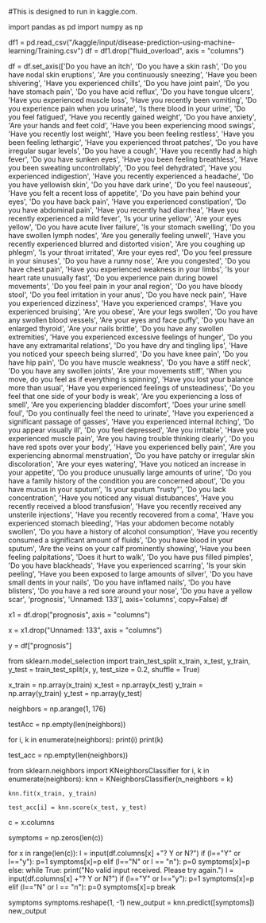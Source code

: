 #This is designed to run in kaggle.com.

import pandas as pd
import numpy as np

df1 = pd.read_csv("/kaggle/input/disease-prediction-using-machine-learning/Training.csv")
df = df1.drop("fluid_overload", axis = "columns")

df = df.set_axis(['Do you have an itch', 'Do you have a skin rash', 'Do you have nodal skin eruptions', 'Are you continuously sneezing', 'Have you been shivering', 'Have you experienced chills', 'Do you have joint pain', 'Do you have stomach pain', 'Do you have acid reflux', 'Do you have tongue ulcers', 'Have you experienced muscle loss', 'Have you recently been vomiting', 'Do you experience pain when you urinate', 'Is there blood in your urine', 'Do you feel fatigued', 'Have you recently gained weight', 'Do you have anxiety', 'Are your hands and feet cold', 'Have you been experiencing mood swings', 'Have you recently lost weight', 'Have you been feeling restless', 'Have you been feeling lethargic', 'Have you experienced throat patches', 'Do you have irregular sugar levels', 'Do you have a cough', 'Have you recently had a high fever', 'Do you have sunken eyes', 'Have you been feeling breathless', 'Have you been sweating uncontrollably', 'Do you feel dehydrated', 'Have you experienced indigestion', 'Have you recently experienced a headache', 'Do you have yellowish skin', 'Do you have dark urine', 'Do you feel nauseous', 'Have you felt a recent loss of appetite', 'Do you have pain behind your eyes', 'Do you have back pain', 'Have you experienced constipation', 'Do you have abdominal pain', 'Have you recently had diarrhea', 'Have you recently experienced a mild fever', 'Is your urine yellow', 'Are your eyes yellow', 'Do you have acute liver failure', 'Is your stomach swelling', 'Do you have swollen lymph nodes', 'Are you generally feeling unwell', 'Have you recently experienced blurred and distorted vision', 'Are you coughing up phlegm', 'Is your throat irritated', 'Are your eyes red', 'Do you feel pressure in your sinuses', 'Do you have a runny nose', 'Are you congested', 'Do you have chest pain', 'Have you experienced weakness in your limbs', 'Is your heart rate unusually fast', 'Do you experience pain during bowel movements', 'Do you feel pain in your anal region', 'Do you have bloody stool', 'Do you feel irritation in your anus', 'Do you have neck pain', 'Have you experienced dizziness', 'Have you experienced cramps', 'Have you experienced bruising', 'Are you obese', 'Are your legs swollen', 'Do you have any swollen blood vessels', 'Are your eyes and face puffy', 'Do you have an enlarged thyroid', 'Are your nails brittle', 'Do you have any swollen extremities', 'Have you experienced excessive feelings of hunger', 'Do you have any extramarital relations', 'Do you have dry and tingling lips', 'Have you noticed your speech being slurred', 'Do you have knee pain', 'Do you have hip pain', 'Do you have muscle weakness', 'Do you have a stiff neck', 'Do you have any swollen joints', 'Are your movements stiff', 'When you move, do you feel as if everything is spinning', 'Have you lost your balance more than usual', 'Have you experienced feelings of unsteadiness', 'Do you feel that one side of your body is weak', 'Are you experiencing a loss of smell', 'Are you experiencing bladder discomfort', 'Does your urine smell foul', 'Do you continually feel the need to urinate', 'Have you experienced a significant passage of gasses', 'Have you experienced internal itching', 'Do you appear visually ill', 'Do you feel depressed', 'Are you irritable', 'Have you experienced muscle pain', 'Are you having trouble thinking clearly', 'Do you have red spots over your body', 'Have you experienced belly pain', 'Are you experiencing abnormal menstruation', 'Do you have patchy or irregular skin discoloration', 'Are your eyes watering', 'Have you noticed an increase in your appetite', 'Do you produce unusually large amounts of urine', 'Do you have a family history of the condition you are concerned about', 'Do you have mucus in your sputum', 'Is your sputum "rusty"', 'Do you lack concentration', 'Have you noticed any visual distubances', 'Have you recently received a blood transfusion', 'Have you recently received any unsterile injections', 'Have you recently recovered from a coma', 'Have you experienced stomach bleeding', 'Has your abdomen become notably swollen', 'Do you have a history of alcohol consumption', 'Have you recently consumed a significant amount of fluids', 'Do you have blood in your sputum', 'Are the veins on your calf prominently showing', 'Have you been feeling palpitations', 'Does it hurt to walk', 'Do you have pus filled pimples', 'Do you have blackheads', 'Have you experienced scarring', 'Is your skin peeling', 'Have you been exposed to large amounts of silver', 'Do you have small dents in your nails', 'Do you have inflamed nails', 'Do you have blisters', 'Do you have a red sore around your nose', 'Do you have a yellow scar', 'prognosis', 'Unnamed: 133'], axis='columns', copy=False)
df

x1 = df.drop("prognosis", axis = "columns")

x = x1.drop("Unnamed: 133", axis = "columns")

y = df["prognosis"]

from sklearn.model_selection import train_test_split
x_train, x_test, y_train, y_test = train_test_split(x, y, test_size = 0.2, shuffle = True)

x_train = np.array(x_train)
x_test = np.array(x_test)
y_train = np.array(y_train)
y_test = np.array(y_test)

neighbors = np.arange(1, 176)

testAcc = np.empty(len(neighbors))

for i, k in enumerate(neighbors):
    print(i)
    print(k)

test_acc = np.empty(len(neighbors))

from sklearn.neighbors import KNeighborsClassifier
for i, k in enumerate(neighbors):
    knn = KNeighborsClassifier(n_neighbors = k)
    
    knn.fit(x_train, y_train)
    
    test_acc[i] = knn.score(x_test, y_test)

c = x.columns

symptoms = np.zeros(len(c))

for x in range(len(c)):
    l = input(df.columns[x] +"? Y or N?")
    if (l=="Y" or l=="y"):
        p=1
        symptoms[x]=p
    elif (l=="N" or l == "n"):
        p=0
        symptoms[x]=p
    else:
        while True: 
            print("No valid input received. Please try again.")
            l = input(df.columns[x] +"? Y or N?") 
            if (l=="Y" or l=="y"):
                p=1
                symptoms[x]=p
            elif (l=="N" or l == "n"):
                p=0
                symptoms[x]=p
                break
        
symptoms
symptoms.reshape(1, -1)
new_output = knn.predict([symptoms])
new_output
